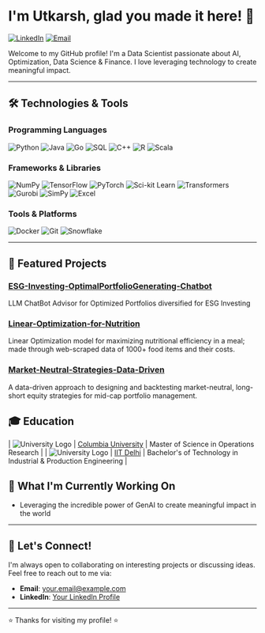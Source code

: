 # I'm Utkarsh, glad you made it here! 👋

[![LinkedIn](https://img.shields.io/badge/LinkedIn-Connect-blue?style=flat-square&logo=linkedin)](https://www.linkedin.com/in/utkarsh-prajapati/)
[![Email](https://img.shields.io/badge/Email-Contact-red?style=flat-square&logo=gmail)](mailto:utkarshprajapati2709@gmail.com)

Welcome to my GitHub profile! I'm a Data Scientist passionate about AI, Optimization, Data Science & Finance. I love leveraging technology to create meaningful impact.

---

## 🛠️ Technologies & Tools

### Programming Languages
![Python](https://img.shields.io/badge/Python-3776AB?style=flat-square&logo=python&logoColor=white)
![Java](https://img.shields.io/badge/Java-007396?style=flat-square&logo=java&logoColor=white)
![Go](https://img.shields.io/badge/Go-00ADD8?style=flat-square&logo=go&logoColor=white)
![SQL](https://img.shields.io/badge/SQL-4479A1?style=flat-square&logo=postgresql&logoColor=white)
![C++](https://img.shields.io/badge/C++-00599C?style=flat-square&logo=c%2B%2B&logoColor=white)
![R](https://img.shields.io/badge/R-276DC3?style=flat-square&logo=r&logoColor=white)
![Scala](https://img.shields.io/badge/Scala-DC322F?style=flat-square&logo=scala&logoColor=white)

### Frameworks & Libraries
![NumPy](https://img.shields.io/badge/NumPy-013243?style=flat-square&logo=numpy&logoColor=white)
![TensorFlow](https://img.shields.io/badge/TensorFlow-FF6F00?style=flat-square&logo=tensorflow&logoColor=white)
![PyTorch](https://img.shields.io/badge/PyTorch-EE4C2C?style=flat-square&logo=pytorch&logoColor=white)
![Sci-kit Learn](https://img.shields.io/badge/Sci--kit%20Learn-F7931E?style=flat-square&logo=scikit-learn&logoColor=white)
![Transformers](https://img.shields.io/badge/Transformers-FF6F00?style=flat-square&logo=huggingface&logoColor=white)
![Gurobi](https://img.shields.io/badge/Gurobi-EE3524?style=flat-square&logo=gurobi&logoColor=white)
![SimPy](https://img.shields.io/badge/SimPy-3776AB?style=flat-square&logo=python&logoColor=white)
![Excel](https://img.shields.io/badge/Excel-217346?style=flat-square&logo=microsoft-excel&logoColor=white)


### Tools & Platforms
![Docker](https://img.shields.io/badge/Docker-2496ED?style=flat-square&logo=docker&logoColor=white)
![Git](https://img.shields.io/badge/Git-F05032?style=flat-square&logo=git&logoColor=white)
![Snowflake](https://img.shields.io/badge/Snowflake-29B5E8?style=flat-square&logo=snowflake&logoColor=white)

---

## 🚀 Featured Projects

### [ESG-Investing-OptimalPortfolioGenerating-Chatbot](https://github.com/utkarshLLM/ESG-Investing-OptimalPortfolioGenerating-Chatbot)
LLM ChatBot Advisor for Optimized Portfolios diversified for ESG Investing

### [Linear-Optimization-for-Nutrition](https://github.com/utkarshLLM/Linear-Optimization-for-Nutrition)
Linear Optimization model for maximizing nutritional efficiency in a meal; made through web-scraped data of 1000+ food items and their costs.

### [Market-Neutral-Strategies-Data-Driven](https://github.com/utkarshLLM/Market-Neutral-Strategies-Data-Driven)
A data-driven approach to designing and backtesting market-neutral, long-short equity strategies for mid-cap portfolio management.

## 🎓 Education

| ![University Logo](https://www.google.com/url?sa=i&url=https%3A%2F%2Fwww.cleanpng.com%2Fpng-columbia-university-miller-school-of-albemarle-col-6269957%2F&psig=AOvVaw3oxc9s0jDO_5LiaY5GNfr9&ust=1737961765978000&source=images&cd=vfe&opi=89978449&ved=0CBQQjRxqFwoTCPDzyp_qkosDFQAAAAAdAAAAABAI) | [Columbia University]([https://www.university1.edu](https://www.columbia.edu/)) | Master of Science in Operations Research |
| ![University Logo]([https://via.placeholder.com/50](https://www.google.com/url?sa=i&url=https%3A%2F%2Fwww.pngegg.com%2Fen%2Fpng-edfui&psig=AOvVaw0kTSKiYaKy6-ec46hrgTrr&ust=1737961907745000&source=images&cd=vfe&opi=89978449&ved=0CBQQjRxqFwoTCLiP4uXqkosDFQAAAAAdAAAAABAE)) | [IIT Delhi](https://home.iitd.ac.in/) | Bachelor's of Technology in Industrial & Production Engineering |


## 🌱 What I'm Currently Working On

- Leveraging the incredible power of GenAI to create meaningful impact in the world

---

## 💬 Let's Connect!

I'm always open to collaborating on interesting projects or discussing ideas. Feel free to reach out to me via:

- **Email**: [your.email@example.com](mailto:utkarshprajapati2709@gmail.com)
- **LinkedIn**: [Your LinkedIn Profile]([https://www.linkedin.com/in/your-linkedin-profile/](https://www.linkedin.com/in/utkarsh-prajapati/))

---

⭐️ Thanks for visiting my profile! ⭐️
